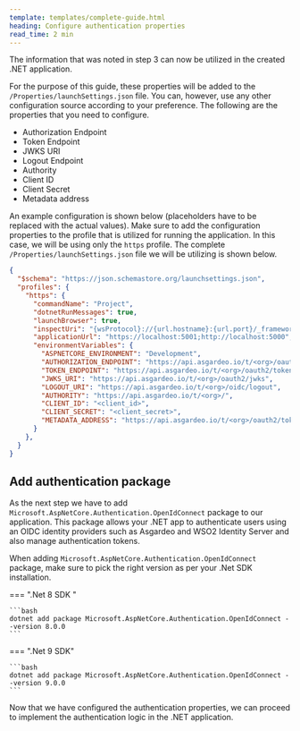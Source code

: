 ```yaml
---
template: templates/complete-guide.html
heading: Configure authentication properties
read_time: 2 min
---
```


The information that was noted in step 3 can now be utilized in the created .NET application.

For the purpose of this guide, these properties will be added to the `/Properties/launchSettings.json` file. You can, however, use any other configuration source according to your preference. The following are the properties that you need to configure.

- Authorization Endpoint
- Token Endpoint
- JWKS URI
- Logout Endpoint
- Authority
- Client ID
- Client Secret
- Metadata address

An example configuration is shown below (placeholders have to be replaced with the actual values). Make sure to add the configuration properties to the profile that is utilized for running the application. In this case, we will be using only the `https` profile. The complete `/Properties/launchSettings.json` file we will be utilizing is shown below.

```json title="launchSettings.json" hl_lines="12-19"
{
  "$schema": "https://json.schemastore.org/launchsettings.json",
  "profiles": {
    "https": {
      "commandName": "Project",
      "dotnetRunMessages": true,
      "launchBrowser": true,
      "inspectUri": "{wsProtocol}://{url.hostname}:{url.port}/_framework/debug/ws-proxy?browser={browserInspectUri}",
      "applicationUrl": "https://localhost:5001;http://localhost:5000",
      "environmentVariables": {
        "ASPNETCORE_ENVIRONMENT": "Development",
        "AUTHORIZATION_ENDPOINT": "https://api.asgardeo.io/t/<org>/oauth2/authorize",
        "TOKEN_ENDPOINT": "https://api.asgardeo.io/t/<org>/oauth2/token",
        "JWKS_URI": "https://api.asgardeo.io/t/<org>/oauth2/jwks",
        "LOGOUT_URI": "https://api.asgardeo.io/t/<org>/oidc/logout",
        "AUTHORITY": "https://api.asgardeo.io/t/<org>/",
        "CLIENT_ID": "<client_id>",
        "CLIENT_SECRET": "<client_secret>",
        "METADATA_ADDRESS": "https://api.asgardeo.io/t/<org>/oauth2/token/.well-known/openid-configuration"
      }
    },
  }
}
```

## Add authentication package 

As the next step we have to add `Microsoft.AspNetCore.Authentication.OpenIdConnect` package to our application. This package allows your .NET app to authenticate users using an OIDC identity providers such as Asgardeo and WSO2 Identity Server and also manage authentication tokens. 

When adding `Microsoft.AspNetCore.Authentication.OpenIdConnect` package, make sure to pick the right version as per your .Net SDK installation. 

=== ".Net 8 SDK "

    ```bash
    dotnet add package Microsoft.AspNetCore.Authentication.OpenIdConnect --version 8.0.0
    ```

=== ".Net 9 SDK"

    ```bash
    dotnet add package Microsoft.AspNetCore.Authentication.OpenIdConnect --version 9.0.0
    ```

Now that we have configured the authentication properties, we can proceed to implement the authentication logic in the .NET application.
